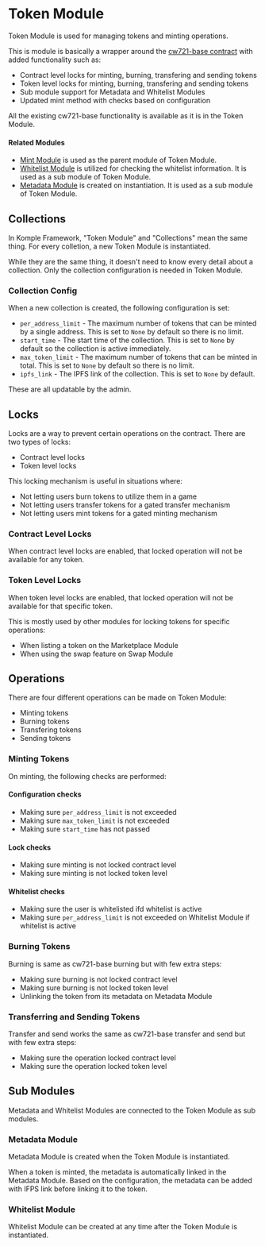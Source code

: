 # Token Module

Token Module is used for managing tokens and minting operations. 

This is module is basically a wrapper around the [cw721-base contract](https://github.com/CosmWasm/cw-nfts/tree/main/contracts/cw721-base) with added functionality such as:

- Contract level locks for minting, burning, transfering and sending tokens
- Token level locks for minting, burning, transfering and sending tokens
- Sub module support for Metadata and Whitelist Modules
- Updated mint method with checks based on configuration

All the existing cw721-base functionality is available as it is in the Token Module.

#### Related Modules

- [Mint Module](/docs/komple-framework/modules/06-Mint-Module.md) is used as the parent module of Token Module.
- [Whitelist Module](/docs/komple-framework/modules/09-Whitelist-Module.md) is utilized for checking the whitelist information. It is used as a sub module of Token Module.
- [Metadata Module](/docs/komple-framework/modules/05-Metadata-Module.md) is created on instantiation. It is used as a sub module of Token Module.

## Collections

In Komple Framework, "Token Module" and "Collections" mean the same thing. For every colletion, a new Token Module is instantiated.

While they are the same thing, it doesn't need to know every detail about a collection. Only the collection configuration is needed in Token Module.

### Collection Config

When a new collection is created, the following configuration is set:

- `per_address_limit` - The maximum number of tokens that can be minted by a single address. This is set to `None` by default so there is no limit.
- `start_time` - The start time of the collection. This is set to `None` by default so the collection is active immediately.
- `max_token_limit` - The maximum number of tokens that can be minted in total. This is set to `None` by default so there is no limit.
- `ipfs_link` - The IPFS link of the collection. This is set to `None` by default.

These are all updatable by the admin.

## Locks

Locks are a way to prevent certain operations on the contract. There are two types of locks:

- Contract level locks
- Token level locks

This locking mechanism is useful in situations where:

- Not letting users burn tokens to utilize them in a game
- Not letting users transfer tokens for a gated transfer mechanism
- Not letting users mint tokens for a gated minting mechanism

### Contract Level Locks

When contract level locks are enabled, that locked operation will not be available for any token.

### Token Level Locks

When token level locks are enabled, that locked operation will not be available for that specific token.

This is mostly used by other modules for locking tokens for specific operations:

- When listing a token on the Marketplace Module
- When using the swap feature on Swap Module

## Operations

There are four different operations can be made on Token Module:

- Minting tokens
- Burning tokens
- Transfering tokens
- Sending tokens

### Minting Tokens

On minting, the following checks are performed:

#### Configuration checks

- Making sure `per_address_limit` is not exceeded
- Making sure `max_token_limit` is not exceeded
- Making sure `start_time` has not passed

#### Lock checks

- Making sure minting is not locked contract level
- Making sure minting is not locked token level

#### Whitelist checks

- Making sure the user is whitelisted ifd whitelist is active
- Making sure `per_address_limit` is not exceeded on Whitelist Module if whitelist is active

### Burning Tokens

Burning is same as cw721-base burning but with few extra steps:

- Making sure burning is not locked contract level
- Making sure burning is not locked token level
- Unlinking the token from its metadata on Metadata Module

### Transferring and Sending Tokens

Transfer and send works the same as cw721-base transfer and send but with few extra steps:

- Making sure the operation locked contract level
- Making sure the operation locked token level

## Sub Modules

Metadata and Whitelist Modules are connected to the Token Module as sub modules.

### Metadata Module

Metadata Module is created when the Token Module is instantiated. 

When a token is minted, the metadata is automatically linked in the Metadata Module. Based on the configuration, the metadata can be added with IFPS link before linking it to the token.

### Whitelist Module

Whitelist Module can be created at any time after the Token Module is instantiated. 
